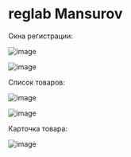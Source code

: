 # reglab Mansurov

Окна регистрации:

![image](https://github.com/WanderedInteractive/FlutterRegistration/assets/161350050/71f856ae-2adf-4824-bfed-c2da5af19eef)


![image](https://github.com/WanderedInteractive/FlutterRegistration/assets/161350050/96af17fc-56bf-4ca4-9838-535cac3b8dc0)


Список товаров:

![image](https://github.com/WanderedInteractive/FlutterRegistration/assets/161350050/eedf5912-85bf-4d7b-8ff8-7394c105ee28)

![image](https://github.com/WanderedInteractive/FlutterRegistration/assets/161350050/9a8321e1-a8aa-4c23-98a4-0bd8cba8f2c9)



Карточка товара:

![image](https://github.com/WanderedInteractive/FlutterRegistration/assets/161350050/681c67ab-7035-4f05-82c4-69fded9ad254)
